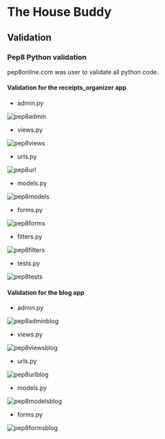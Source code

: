 # The House Buddy

## Validation

### Pep8 Python validation

pep8online.com was user to validate all python code.

#### Validation for the receipts_organizer app

- admin.py

![pep8admin](/documentation/images/validation/pep8-admin.png)

- views.py

![pep8views](/documentation/images/validation/pep8-views.png)

- urls.py

![pep8url](/documentation/images/validation/pep8-urls.png)

- models.py

![pep8models](/documentation/images/validation/pep8-models.png)

- forms.py

![pep8forms](/documentation/images/validation/pep8-forms.png)

- filters.py

![pep8filters](/documentation/images/validation/pep8-filters.png)

- tests.py

![pep8tests](/documentation/images/validation/pep8-tests.png)

#### Validation for the blog app

- admin.py

![pep8adminblog](/documentation/images/validation/pep8-adminblog.png)

- views.py

![pep8viewsblog](/documentation/images/validation/pep8-viewsblog.png)

- urls.py

![pep8urlblog](/documentation/images/validation/pep8-urlblog.png)

- models.py

![pep8modelsblog](/documentation/images/validation/pep8-modelsblog.png)

- forms.py

![pep8formsblog](/documentation/images/validation/pep8-formblog.png)
